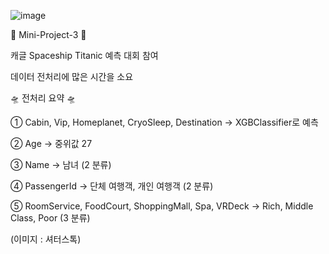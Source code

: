 ![image](https://user-images.githubusercontent.com/117002193/224100857-b218fbc7-3a12-4a27-a1df-1bbba5b748bc.png)


🚀 Mini-Project-3 🚀

캐글 Spaceship Titanic 예측 대회 참여

데이터 전처리에 많은 시간을 소요


🛸 전처리 요약 🛸

① Cabin, Vip, Homeplanet, CryoSleep, Destination  →  XGBClassifier로 예측

② Age  →  중위값 27 

③ Name  →  남녀 (2 분류)

④ PassengerId  →  단체 여행객, 개인 여행객 (2 분류)

⑤ RoomService, FoodCourt, ShoppingMall, Spa, VRDeck  →  Rich, Middle Class, Poor (3 분류)







(이미지 : 셔터스톡)
